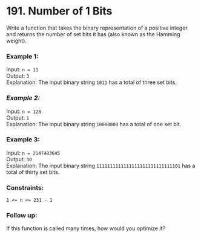 # 191. Number of 1 Bits  
   
Write a function that takes the binary representation of a positive integer and returns the number of set bits it has (also known as the Hamming weight).   
    
   
### **Example 1:**    
Input: ```n = 11```   
Output: ```3```   
Explanation: The input binary string ```1011``` has a total of three set bits.   
   
### *Example 2:*  
Input: ```n = 128```  
Output: ```1```  
Explanation: The input binary string ```10000000``` has a total of one set bit.  
  
### **Example 3:**   
Input: ```n = 2147483645```   
Output: ```30```   
Explanation: The input binary string ```1111111111111111111111111111101``` has a total of thirty set bits.  
  
### **Constraints:**  
```1 <= n <= 231 - 1```  
   
### **Follow up:**  
If this function is called many times, how would you optimize it?  